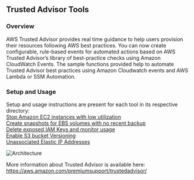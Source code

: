 ## Trusted Advisor Tools

### Overview
AWS Trusted Advisor provides real time guidance to help users provision their resources following AWS best practices. You can now create configurable, rule-based events for automated actions based on AWS Trusted Advisor’s library of best-practice checks using Amazon CloudWatch Events.
The sample functions provided help to automate Trusted Advisor best practices using Amazon Cloudwatch events and AWS Lambda or SSM Automation. 

### Setup and Usage

Setup and usage instructions are present for each tool in its respective directory: <br />
[Stop Amazon EC2 instances with low utilization](LowUtilizationEC2Instances/) <br />
[Create snapshots for EBS volumes with no recent backup](AmazonEBSSnapshots/) <br />
[Delete exposed IAM Keys and monitor usage](ExposedAccessKeys/)<br />
[Enable S3 bucket Versioning](S3BucketVersioning/)<br />
[Unassociated Elastic IP Addresses](UnassociatedElasticIPAddresses/README.md)<br/>

![Architecture](images/LowUtilizationEC2InstancesArchitecture.jpg)

More information about Trusted Advisor is available here: https://aws.amazon.com/premiumsupport/trustedadvisor/
